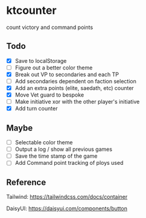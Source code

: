 # ktcounter

count victory and command points

## Todo

- [x] Save to localStorage
- [ ] Figure out a better color theme
- [x] Break out VP to secondaries and each TP
- [ ] Add secondaries dependent on faction selection
- [x] Add an extra points (elite, saedath, etc) counter
- [x] Move Vet guard to bespoke
- [ ] Make initiative xor with the other player's initiative
- [x] Add turn counter

## Maybe

- [ ] Selectable color theme
- [ ] Output a log / show all previous games
- [ ] Save the time stamp of the game
- [ ] Add Command point tracking of ploys used

## Reference

Tailwind: https://tailwindcss.com/docs/container

DaisyUI: https://daisyui.com/components/button
